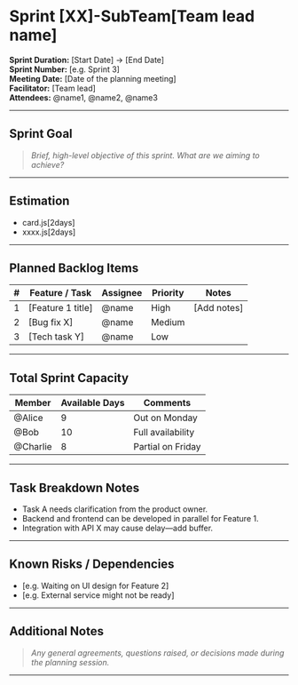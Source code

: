 #  Sprint [XX]-SubTeam[Team lead name]

**Sprint Duration:** [Start Date] → [End Date]  
**Sprint Number:** [e.g. Sprint 3]  
**Meeting Date:** [Date of the planning meeting]  
**Facilitator:** [Team lead]  
**Attendees:** @name1, @name2, @name3

---

##  Sprint Goal
> _Brief, high-level objective of this sprint. What are we aiming to achieve?_

---
## Estimation
- card.js[2days]
- xxxx.js[2days]

---

##  Planned Backlog Items

| # | Feature / Task | Assignee | Priority | Notes |
|---|----------------|----------|----------|-------|
| 1 | [Feature 1 title] | @name   |  High     | [Add notes] |
| 2 | [Bug fix X]      | @name   |  Medium   |         |
| 3 | [Tech task Y]    | @name   | Low      |         |

---

##  Total Sprint Capacity

| Member    | Available Days | Comments         |
|-----------|----------------|------------------|
| @Alice    | 9              | Out on Monday    |
| @Bob      | 10             | Full availability |
| @Charlie  | 8              | Partial on Friday |

---

##  Task Breakdown Notes

- Task A needs clarification from the product owner.
- Backend and frontend can be developed in parallel for Feature 1.
- Integration with API X may cause delay—add buffer.

---

##  Known Risks / Dependencies

- [e.g. Waiting on UI design for Feature 2]
- [e.g. External service might not be ready]

---

##  Additional Notes

> _Any general agreements, questions raised, or decisions made during the planning session._

---

